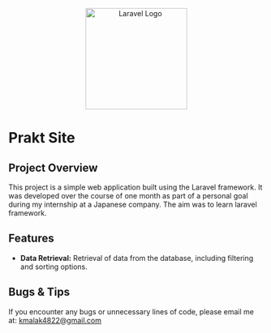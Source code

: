 <p align="center">
<a href="https://laravel.com" target="_blank"><img src="https://raw.githubusercontent.com/laravel/art/master/logo-lockup/5%20SVG/2%20CMYK/1%20Full%20Color/laravel-logolockup-cmyk-red.svg" width="200" alt="Laravel Logo"></a>
</p>

# Prakt Site

## Project Overview

This project is a simple web application built using the Laravel framework. It was developed over the course of one month as part of a personal goal during my internship at a Japanese company. The aim was to learn laravel framework.

## Features

- **Data Retrieval:** Retrieval of data from the database, including filtering and sorting options.


## Bugs & Tips
If you encounter any bugs or unnecessary lines of code, please email me at: [kmalak4822@gmail.com](mailto:kmalak4822@gmail.com)